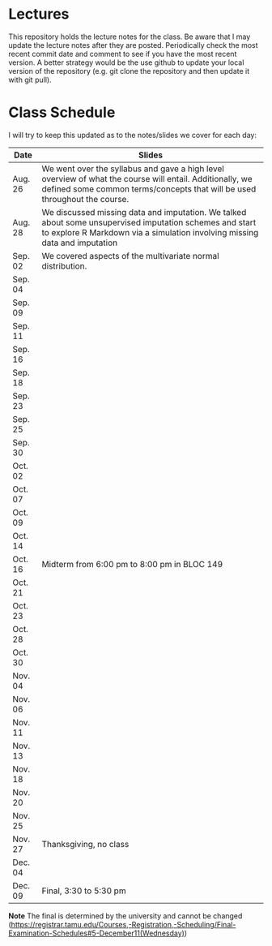 # Lectures
This repository holds the lecture notes for the class.  Be aware that I may 
update the lecture notes after they are posted.  Periodically check the most recent commit date and comment to see if you have the most recent version. A better strategy would be the use github to update your local version of the
repository (e.g. git clone the repository and then update it with git pull).

# Class Schedule
I will try to keep this updated as to the notes/slides we cover
for each day:

Date    | Slides
--------|--------
Aug. 26 | We went over the syllabus and	gave a high level overview of what the course will entail.  Additionally, we defined some common terms/concepts that will be used throughout the course.
Aug. 28 | We discussed missing data and imputation. We talked about some unsupervised imputation schemes and start to explore R Markdown via a simulation involving missing data and imputation
Sep. 02 | We covered aspects of the multivariate normal distribution.
Sep. 04 |  
Sep. 09 |
Sep. 11 |
Sep. 16 |
Sep. 18 |
Sep. 23 |
Sep. 25 |
Sep. 30 |
Oct. 02 |
Oct. 07 |
Oct. 09 |
Oct. 14 |
Oct. 16 | Midterm from 6:00 pm to 8:00 pm in BLOC 149
Oct. 21 |
Oct. 23 |
Oct. 28 |
Oct. 30 |
Nov. 04 |
Nov. 06 |
Nov. 11 |
Nov. 13 |
Nov. 18 |
Nov. 20 |
Nov. 25 |
Nov. 27 | Thanksgiving, no class
Dec. 04 | 
Dec. 09 | Final, 3:30 to 5:30 pm

**Note** The final is determined by the university and cannot be changed 
(https://registrar.tamu.edu/Courses,-Registration,-Scheduling/Final-Examination-Schedules#5-December11(Wednesday))
